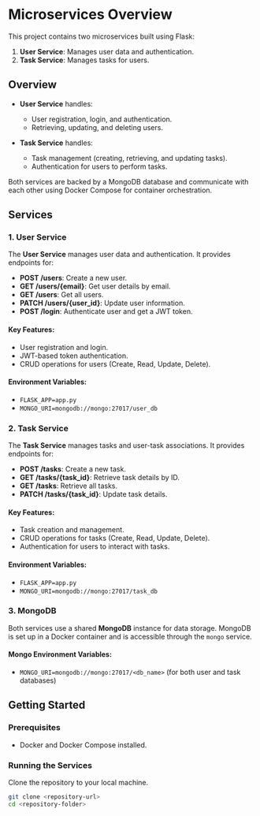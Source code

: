 # Microservices Overview

This project contains two microservices built using Flask:

1. **User Service**: Manages user data and authentication.
2. **Task Service**: Manages tasks for users.

## Overview

- **User Service** handles:
  - User registration, login, and authentication.
  - Retrieving, updating, and deleting users.
  
- **Task Service** handles:
  - Task management (creating, retrieving, and updating tasks).
  - Authentication for users to perform tasks.

Both services are backed by a MongoDB database and communicate with each other using Docker Compose for container orchestration.

## Services

### 1. User Service

The **User Service** manages user data and authentication. It provides endpoints for:

- **POST /users**: Create a new user.
- **GET /users/{email}**: Get user details by email.
- **GET /users**: Get all users.
- **PATCH /users/{user_id}**: Update user information.
- **POST /login**: Authenticate user and get a JWT token.

#### Key Features:
- User registration and login.
- JWT-based token authentication.
- CRUD operations for users (Create, Read, Update, Delete).

#### Environment Variables:
- `FLASK_APP=app.py`
- `MONGO_URI=mongodb://mongo:27017/user_db`

### 2. Task Service

The **Task Service** manages tasks and user-task associations. It provides endpoints for:

- **POST /tasks**: Create a new task.
- **GET /tasks/{task_id}**: Retrieve task details by ID.
- **GET /tasks**: Retrieve all tasks.
- **PATCH /tasks/{task_id}**: Update task details.

#### Key Features:
- Task creation and management.
- CRUD operations for tasks (Create, Read, Update, Delete).
- Authentication for users to interact with tasks.

#### Environment Variables:
- `FLASK_APP=app.py`
- `MONGO_URI=mongodb://mongo:27017/task_db`

### 3. MongoDB

Both services use a shared **MongoDB** instance for data storage. MongoDB is set up in a Docker container and is accessible through the `mongo` service.

#### Mongo Environment Variables:
- `MONGO_URI=mongodb://mongo:27017/<db_name>` (for both user and task databases)

## Getting Started

### Prerequisites
- Docker and Docker Compose installed.

### Running the Services

Clone the repository to your local machine.
   
   ```bash
   git clone <repository-url>
   cd <repository-folder>
